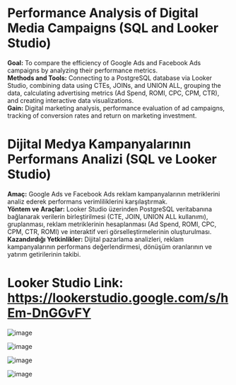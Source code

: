 # **Performance Analysis of Digital Media Campaigns (SQL and Looker Studio)**  
**Goal:** To compare the efficiency of Google Ads and Facebook Ads campaigns by analyzing their performance metrics.  
**Methods and Tools:** Connecting to a PostgreSQL database via Looker Studio, combining data using CTEs, JOINs, and UNION ALL, grouping the data, calculating advertising metrics (Ad Spend, ROMI, CPC, CPM, CTR), and creating interactive data visualizations.  
**Gain:** Digital marketing analysis, performance evaluation of ad campaigns, tracking of conversion rates and return on marketing investment.  

# **Dijital Medya Kampanyalarının Performans Analizi (SQL ve Looker Studio)**  
**Amaç:** Google Ads ve Facebook Ads reklam kampanyalarının metriklerini analiz ederek performans verimliliklerini karşılaştırmak.  
**Yöntem ve Araçlar:** Looker Studio üzerinden PostgreSQL veritabanına bağlanarak verilerin birleştirilmesi (CTE, JOIN, UNION ALL kullanımı), gruplanması, reklam metriklerinin hesaplanması (Ad Spend, ROMI, CPC, CPM, CTR, ROMI) ve interaktif veri görselleştirmelerinin oluşturulması.  
**Kazandırdığı Yetkinlikler:** Dijital pazarlama analizleri, reklam kampanyalarının performans değerlendirmesi, dönüşüm oranlarının ve yatırım getirilerinin takibi.  

# **Looker Studio Link:** https://lookerstudio.google.com/s/hEm-DnGGvFY


![image](https://github.com/user-attachments/assets/3eca893b-bf7a-4ea5-b2db-270ebec16a01)


![image](https://github.com/user-attachments/assets/684abdf9-031f-4786-b6ac-87dc7e46ecbb)


![image](https://github.com/user-attachments/assets/c79f455c-2c68-4fe8-be01-7a01197df066)


![image](https://github.com/user-attachments/assets/5f72a4be-c580-43b1-bcc1-29d1798c2260)
